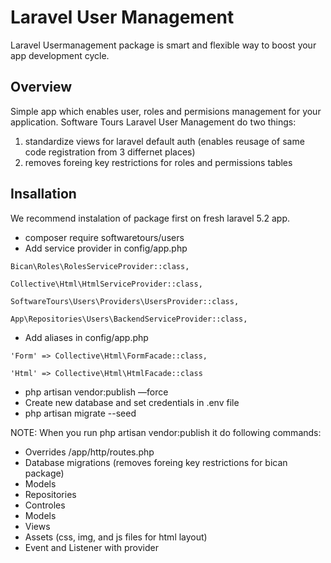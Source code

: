 # Laravel User Management

Laravel Usermanagement package is smart and flexible way to boost your app development cycle.

## Overview

Simple app which enables user, roles and permisions management for your application. Software Tours Laravel User Management do two things:

1. standardize views for laravel default auth (enables reusage of same code registration from 3 differnet places)
2. removes foreing key restrictions for roles and permissions tables

## Insallation

We recommend instalation of package first on fresh laravel 5.2 app.

- composer require softwaretours/users
- Add service provider in config/app.php

`Bican\Roles\RolesServiceProvider::class,`

`Collective\Html\HtmlServiceProvider::class,`

`SoftwareTours\Users\Providers\UsersProvider::class,`

`App\Repositories\Users\BackendServiceProvider::class,` 

- Add aliases in config/app.php

`'Form' => Collective\Html\FormFacade::class,`

`'Html' => Collective\Html\HtmlFacade::class`

- php artisan vendor:publish —force
- Create new database and set credentials in .env file
- php artisan migrate --seed

NOTE: When you run php artisan vendor:publish it do following commands:

- Overrides /app/http/routes.php
- Database migrations (removes foreing key restrictions for bican package)
- Models
- Repositories
- Controles
- Models
- Views
- Assets (css, img, and js files for html layout)
- Event and Listener with provider



